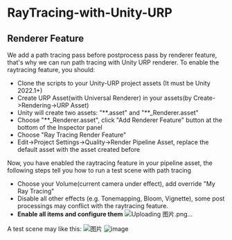 # RayTracing-with-Unity-URP
## Renderer Feature
We add a path tracing pass before postprocess pass by renderer feature, that's why we can run path tracing with Unity URP renderer.
To enable the raytracing feature, you should:
* Clone the scripts to your Unity-URP project assets (It must be Unity 2022.1+)
* Create URP Asset(with Universal Renderer) in your assets(by Create->Rendering->URP Asset)
* Unity will create two assets: "\*\*.asset" and "\*\*_Renderer.asset"
* Choose "\*\*_Renderer.asset", click "Add Renderer Feature" button at the bottom of the Inspector panel
* Choose "Ray Tracing Render Feature"
* Edit->Project Settings->Quality->Render Pipeline Asset, replace the default asset with the asset created before

Now, you have enabled the raytracing feature in your pipeline asset, the following steps tell you how to run a test scene with path tracing
* Choose your Volume(current camera under effect), add override "My Ray Tracing"
* Disable all other effects (e.g. Tonemapping, Bloom, Vignette), some post processings may conflict with the raytracing feature.
* **Enable all items and configure them**
![Uploading 图片.png…]()


A test scene may like this:
![图片](https://user-images.githubusercontent.com/33785908/157629119-299b1f9e-26db-41ce-8282-c1fbfa0e66db.png)
![image](https://user-images.githubusercontent.com/33785908/159110271-2d00e941-dc66-4817-b412-40dc553e7ada.png)
